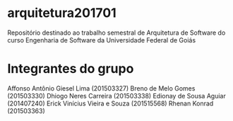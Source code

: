 # arquitetura201701
Repositório destinado ao trabalho semestral de Arquitetura de Software do curso Engenharia de Software da Universidade Federal de Goiás

# Integrantes do grupo
Affonso Antônio Giesel Lima (201503327)
Breno de Melo Gomes (201503330)
Dhiogo Neres Carreira (201503338)
Edionay de Sousa Aguiar (201407240)
Erick Vinícius Vieira e Souza (201515568)
Rhenan Konrad (201503363)
